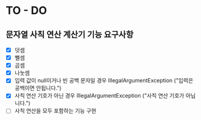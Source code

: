 # TO - DO
## 문자열 사칙 연산 계산기 기능 요구사항
- [x] 덧셈
- [x] 뺄셈
- [x] 곱셈
- [x] 나눗셈
- [x] 입력 값이 null이거나 빈 공백 문자일 경우 IllegalArgumentException ("입력은 공백이면 안됩니다.")
- [x] 사칙 연산 기호가 아닌 경우 IllegalArgumentException ("사칙 연산 기호가 아닙니다.")
- [ ] 사칙 연산을 모두 포함하는 기능 구현

